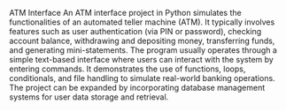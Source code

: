 ATM Interface 
An ATM interface project in Python simulates the functionalities of an automated teller machine (ATM). 
It typically involves features such as user authentication (via PIN or password), checking account balance, withdrawing and depositing money, transferring funds, and generating mini-statements.
The program usually operates through a simple text-based interface where users can interact with the system by entering commands.
It demonstrates the use of functions, loops, conditionals, and file handling to simulate real-world banking operations. 
The project can be expanded by incorporating database management systems for user data storage and retrieval.

